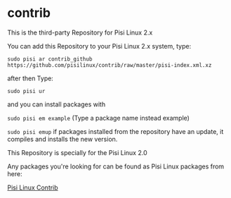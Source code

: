 # contrib
This is the third-party Repository for Pisi Linux 2.x 

You can add this Repository to your Pisi Linux 2.x system, type:

```sudo pisi ar contrib_github https://github.com/pisilinux/contrib/raw/master/pisi-index.xml.xz```

after then
Type: 

```sudo pisi ur```

and you can install packages with

```sudo pisi em example``` (Type a package name instead example)

```sudo pisi emup```  if packages installed from the repository have an update, it compiles and installs the new version.

This Repository is specially for the Pisi Linux 2.0

Any packages you're looking for can be found as Pisi Linux packages from here:

[Pisi Linux Contrib ](https://contrib.pisilinux.org/)
